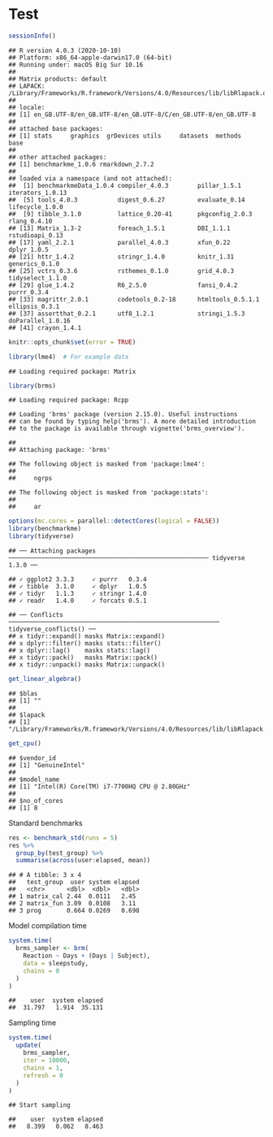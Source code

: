 Test
================

``` r
sessionInfo()
```

    ## R version 4.0.3 (2020-10-10)
    ## Platform: x86_64-apple-darwin17.0 (64-bit)
    ## Running under: macOS Big Sur 10.16
    ## 
    ## Matrix products: default
    ## LAPACK: /Library/Frameworks/R.framework/Versions/4.0/Resources/lib/libRlapack.dylib
    ## 
    ## locale:
    ## [1] en_GB.UTF-8/en_GB.UTF-8/en_GB.UTF-8/C/en_GB.UTF-8/en_GB.UTF-8
    ## 
    ## attached base packages:
    ## [1] stats     graphics  grDevices utils     datasets  methods   base     
    ## 
    ## other attached packages:
    ## [1] benchmarkme_1.0.6 rmarkdown_2.7.2  
    ## 
    ## loaded via a namespace (and not attached):
    ##  [1] benchmarkmeData_1.0.4 compiler_4.0.3        pillar_1.5.1          iterators_1.0.13     
    ##  [5] tools_4.0.3           digest_0.6.27         evaluate_0.14         lifecycle_1.0.0      
    ##  [9] tibble_3.1.0          lattice_0.20-41       pkgconfig_2.0.3       rlang_0.4.10         
    ## [13] Matrix_1.3-2          foreach_1.5.1         DBI_1.1.1             rstudioapi_0.13      
    ## [17] yaml_2.2.1            parallel_4.0.3        xfun_0.22             dplyr_1.0.5          
    ## [21] httr_1.4.2            stringr_1.4.0         knitr_1.31            generics_0.1.0       
    ## [25] vctrs_0.3.6           rsthemes_0.1.0        grid_4.0.3            tidyselect_1.1.0     
    ## [29] glue_1.4.2            R6_2.5.0              fansi_0.4.2           purrr_0.3.4          
    ## [33] magrittr_2.0.1        codetools_0.2-18      htmltools_0.5.1.1     ellipsis_0.3.1       
    ## [37] assertthat_0.2.1      utf8_1.2.1            stringi_1.5.3         doParallel_1.0.16    
    ## [41] crayon_1.4.1

``` r
knitr::opts_chunk$set(error = TRUE)
```

``` r
library(lme4)  # For example data
```

    ## Loading required package: Matrix

``` r
library(brms)
```

    ## Loading required package: Rcpp

    ## Loading 'brms' package (version 2.15.0). Useful instructions
    ## can be found by typing help('brms'). A more detailed introduction
    ## to the package is available through vignette('brms_overview').

    ## 
    ## Attaching package: 'brms'

    ## The following object is masked from 'package:lme4':
    ## 
    ##     ngrps

    ## The following object is masked from 'package:stats':
    ## 
    ##     ar

``` r
options(mc.cores = parallel::detectCores(logical = FALSE))
library(benchmarkme)
library(tidyverse)
```

    ## ── Attaching packages ─────────────────────────────────────────────────────── tidyverse 1.3.0 ──

    ## ✓ ggplot2 3.3.3     ✓ purrr   0.3.4
    ## ✓ tibble  3.1.0     ✓ dplyr   1.0.5
    ## ✓ tidyr   1.1.3     ✓ stringr 1.4.0
    ## ✓ readr   1.4.0     ✓ forcats 0.5.1

    ## ── Conflicts ────────────────────────────────────────────────────────── tidyverse_conflicts() ──
    ## x tidyr::expand() masks Matrix::expand()
    ## x dplyr::filter() masks stats::filter()
    ## x dplyr::lag()    masks stats::lag()
    ## x tidyr::pack()   masks Matrix::pack()
    ## x tidyr::unpack() masks Matrix::unpack()

``` r
get_linear_algebra()
```

    ## $blas
    ## [1] ""
    ## 
    ## $lapack
    ## [1] "/Library/Frameworks/R.framework/Versions/4.0/Resources/lib/libRlapack.dylib"

``` r
get_cpu()
```

    ## $vendor_id
    ## [1] "GenuineIntel"
    ## 
    ## $model_name
    ## [1] "Intel(R) Core(TM) i7-7700HQ CPU @ 2.80GHz"
    ## 
    ## $no_of_cores
    ## [1] 8

Standard benchmarks

``` r
res <- benchmark_std(runs = 5)
res %>% 
  group_by(test_group) %>% 
  summarise(across(user:elapsed, mean))
```

    ## # A tibble: 3 x 4
    ##   test_group  user system elapsed
    ##   <chr>      <dbl>  <dbl>   <dbl>
    ## 1 matrix_cal 2.44  0.0111   2.45 
    ## 2 matrix_fun 3.09  0.0108   3.11 
    ## 3 prog       0.664 0.0269   0.698

Model compilation time

``` r
system.time(
  brms_sampler <- brm(
    Reaction ~ Days + (Days | Subject), 
    data = sleepstudy, 
    chains = 0
  )
)
```

    ##    user  system elapsed 
    ##  31.797   1.914  35.131

Sampling time

``` r
system.time(
  update(
    brms_sampler, 
    iter = 10000, 
    chains = 1, 
    refresh = 0
  )
)
```

    ## Start sampling

    ##    user  system elapsed 
    ##   8.399   0.062   8.463
